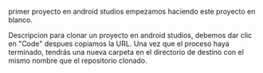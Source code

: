 primer proyecto en android studios empezamos haciendo este proyecto en blanco.


Descripcion para clonar un proyecto en android studios, debemos dar clic en "Code" despues copiamos la URL.
Una vez que el proceso haya terminado, tendrás una nueva carpeta en el directorio de destino con el mismo nombre que el repositorio clonado.
